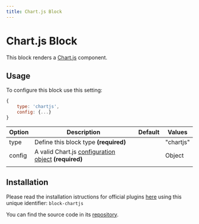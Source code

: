 ```yaml
---
title: Chart.js Block
---
```


# Chart.js Block


This block renders a [Chart.js](https://www.chartjs.org/) component.

<pPluginChartjs />

## Usage

To configure this block use this setting:

```js
{
    type: 'chartjs',
    config: {...}
}
```

| Option | Description                                                  | Default | Values    |
| ------ | ------------------------------------------------------------ | ------- | --------- |
| type   | Define this block type **(required)**                        |         | "chartjs" |
| config | A valid Chart.js [configuration object](https://www.chartjs.org/docs/latest/) **(required)** |         | Object    |
|        |                                                              |         |           |








## Installation


Please read the installation istructions for official plugins [here](/plugins/installation) using this unique identifier: `block-chartjs`

You can find the source code in its [repository](https://github.com/presenta-software/presenta-block-chartjs).





